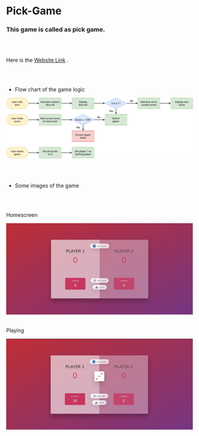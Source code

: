 # Pick-Game

<h3>This game is called as pick game.</h3>

<br/><br/>
<p> Here is the <a href="https://pick-and-roll.netlify.app/">Website Link</a> .</p>

<br/><br/> 

<ul>
  <li>Flow chart of the game logic</li>
</ul>
<img src="pig-game-flowchart.png"/>

<br/><br/>
<ul>
  <li>Some images of the game</li>
</ul>
<br/><br/>
<p>Homescreen</p>
<img src="pic-1.png"/>
<br/><br/>
<p>Playing</p>
<img src="pic-2.png"/>
